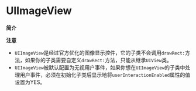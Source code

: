 # UIImageView

**简介**



**注意**

* `UIImageView`是经过官方优化的图像显示控件，它的子类不会调用`drawRect:`方法，如果你的子类需要自定义`drawRect:`方法，只能从继承`UIView`类。
* `UIImageView`被默认配置为无视用户事件，如果你想在`UIImageView`的子类中处理用户事件，必须在初始化子类后显示地将`userInteractionEnabled`属性的值设置为YES。